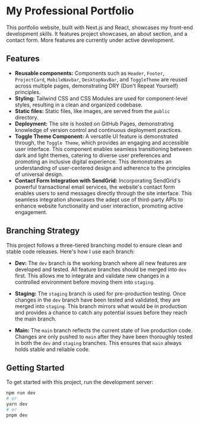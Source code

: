 # My Professional Portfolio

This portfolio website, built with Next.js and React, showcases my front-end development skills. It features project showcases, an about section, and a contact form. More features are currently under active development.

## Features

- **Reusable components:** Components such as `Header`, `Footer`, `ProjectCard`, `MobileNavbar`, `DesktopNavBar`, and `ToggleTheme` are reused across multiple pages, demonstrating DRY (Don't Repeat Yourself) principles.
- **Styling:** Tailwind CSS and CSS Modules are used for component-level styles, resulting in a clean and organized codebase.
- **Static files:** Static files, like images, are served from the `public` directory.
- **Deployment:** The site is hosted on GitHub Pages, demonstrating knowledge of version control and continuous deployment practices.
- **Toggle Theme Component:** A versatile UI feature is demonstrated through, the `Toggle Theme`, which provides an engaging and accessible user interface. This component enables seamless transitioning between dark and light themes, catering to diverse user preferences and promoting an inclusive digital experience. This demonstrates an understanding of user-centered design and adherence to the principles of universal design.
- **Contact Form Integration with SendGrid:** Incorporating SendGrid's powerful transactional email services, the website's contact form enables users to send messages directly through the site interface. This seamless integration showcases the adept use of third-party APIs to enhance website functionality and user interaction, promoting active engagement.

## Branching Strategy

This project follows a three-tiered branching model to ensure clean and stable code releases. Here's how I use each branch:

- **Dev:** The `dev` branch is the working branch where all new features are developed and tested. All feature branches should be merged into `dev` first. This allows me to integrate and validate new changes in a controlled environment before moving them into `staging`.

- **Staging:** The `staging` branch is used for pre-production testing. Once changes in the `dev` branch have been tested and validated, they are merged into `staging`. This branch mirrors what would be in production and provides a chance to catch any potential issues before they reach the main branch.

- **Main:** The `main` branch reflects the current state of live production code. Changes are only pushed to `main` after they have been thoroughly tested in both the `dev` and `staging` branches. This ensures that `main` always holds stable and reliable code.

## Getting Started

To get started with this project, run the development server:

```bash
npm run dev
# or
yarn dev
# or
pnpm dev
```
